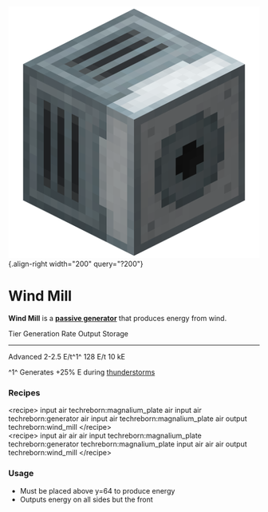![wind_mill.png](/media/mods/techreborn/wind_mill.png){.align-right width="200" query="?200"}

# Wind Mill

**Wind Mill** is a **[passive generator](/energy/generators/passive_generators)** that produces energy from wind.

  Tier       Generation Rate   Output    Storage
  ---------- ----------------- --------- ---------
  Advanced   2-2.5 E/t^1^      128 E/t   10 kE

^1^ Generates +25% E during [thunderstorms](http://minecraft.gamepedia.com/Thunderstorm)

### Recipes

\<recipe\> input air techreborn:magnalium_plate air input air techreborn:generator air input air techreborn:magnalium_plate air output techreborn:wind_mill \</recipe\>\
\<recipe\> input air air air input techreborn:magnalium_plate techreborn:generator techreborn:magnalium_plate input air air air output techreborn:wind_mill \</recipe\>

### Usage

- Must be placed above y=64 to produce energy
- Outputs energy on all sides but the front
